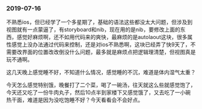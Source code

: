 ### 2019-07-16

不熟悉ios，但已经学了一个多星期了，基础的语法这些都没太大问题，但涉及到视图就有一点蒙逼了，有storyboard和nib，现在用的是nib，要修改上面的东西，感觉好麻烦啊，还不如用代码来的爽快，最麻烦的是autolaout这块，很多属性感觉上没办法通过代码来控制，还是对ios不熟悉啊，这块已经弄了快9天了，不需要改界面的位置改改倒没什么问题，最多就是麻烦点把逻辑理清楚，但视图真是玩不通啊。

这几天晚上感觉睡不好，不知道什么情况，感觉睡的不沉，难道是体内湿气太重？

今天怎么感觉特别饿，晚餐打了二个菜，喝了一碗汤，往天就这么些就感觉饱了，今天还又吃了一份牛肉丸子，然后10点半到家楼下又感觉饿了，又去吃了一小碗热干面，难道是因为没吃饱睡不好？今天看看会不会好点。